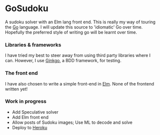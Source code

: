 # GoSudoku
A sudoku solver with an Elm lang front end.
This is really my way of touring the [Go](https://golang.org/) language. I will update this source to 'idiomatic' Go over time. Hopefully the preferred style of writing go will be learnt over time.

### Libraries & frameworks
I have tried my best to steer away from using third party libraries where I can. However, I use [Ginkgo](http://onsi.github.io/ginkgo/), a BDD framework, for testing.

### The front end
I have also chosen to write a simple front-end in [Elm](https://elm-lang.org/). None of the frontend written yet!

### Work in progress
- Add Speculative solver
- Add Elm front end
- Allow posts of Sudoku images; Use ML to decode and solve
- Deploy to [Heroku](https://www.heroku.com/go)
